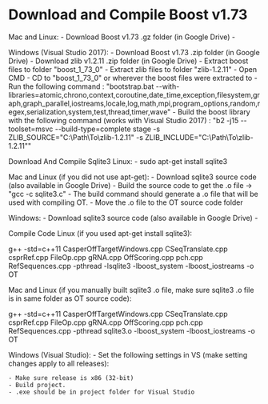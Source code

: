 # **Download and Compile Boost v1.73**

Mac and Linux:
	- Download Boost v1.73 .gz folder (in Google Drive)
	-

Windows (Visual Studio 2017):
	- Download Boost v1.73 .zip folder (in Google Drive)
	- Download zlib v1.2.11 .zip folder (in Google Drive)
	- Extract boost files to folder "boost_1_73_0"
	- Extract zlib files to folder "zlib-1.2.11"
	- Open CMD
	- CD to "boost_1_73_0" or wherever the boost files were extracted to
	- Run the following command : "bootstrap.bat --with-libraries=atomic,chrono,context,coroutine,date_time,exception,filesystem,graph,graph_parallel,iostreams,locale,log,math,mpi,program_options,random,regex,serialization,system,test,thread,timer,wave"
	- Build the boost library with the following command (works with Visual Studio 2017) :  "b2 -j15 --toolset=msvc --build-type=complete stage -s ZLIB_SOURCE="C:\Path\To\zlib-1.2.11" -s ZLIB_INCLUDE="C:\Path\To\zlib-1.2.11""




Download And Compile Sqlite3
Linux: 
	- sudo apt-get install sqlite3

Mac and Linux (if you did not use apt-get):
	- Download sqlite3 source code (also available in Google Drive)
	- Build the source code to get the .o file -> "gcc -c sqlite3.c"
	- The build command should generate a .o file that will be used with compiling OT.
	- Move the .o file to the OT source code folder

Windows:
	- Download sqlite3 source code (also available in Google Drive)
	- 



Compile Code
Linux (if you used apt-get install sqlite3):

g++ -std=c++11 CasperOffTargetWindows.cpp CSeqTranslate.cpp csprRef.cpp FileOp.cpp gRNA.cpp OffScoring.cpp pch.cpp RefSequences.cpp -pthread -lsqlite3 -lboost_system -lboost_iostreams -o OT

Mac and Linux (if you manually built sqlite3 .o file, make sure sqlite3 .o file is in same folder as OT source code):

g++ -std=c++11 CasperOffTargetWindows.cpp CSeqTranslate.cpp csprRef.cpp FileOp.cpp gRNA.cpp OffScoring.cpp pch.cpp RefSequences.cpp -pthread sqlite3.o -lboost_system -lboost_iostreams -o OT

Windows (Visual Studio):
	- Set the following settings in VS (make setting changes apply to all releases):
	
	- Make sure release is x86 (32-bit)
	- Build project. 
	- .exe should be in project folder for Visual Studio


